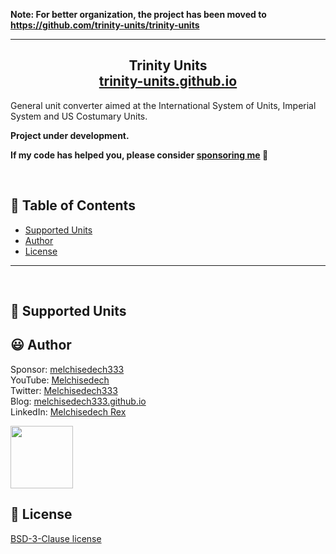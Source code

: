 <b>Note: For better organization, the project has been moved to https://github.com/trinity-units/trinity-units</b>

---

<h2 align=center>
    <b>Trinity Units</b><br>
    <a align=center href="https://trinity-units.github.io" >trinity-units.github.io</a>
</h2>

General unit converter aimed at the International System of Units, Imperial System and US Costumary Units.

<b>Project under development.</b>

**If my code has helped you, please consider [sponsoring me](https://github.com/sponsors/melchisedech333) :blue_heart:** 

<br>

:bookmark_tabs: Table of Contents
-----
* [Supported Units](#triangular_ruler-supportedunits)
* [Author](#smiley-author)
* [License](#scroll-license)
-----

<br>

:triangular_ruler: Supported Units
---



:smiley: Author
---

Sponsor: [melchisedech333](https://github.com/sponsors/melchisedech333)<br>
YouTube: [Melchisedech](https://www.youtube.com/channel/UC4Sh4wxncr5arnydpUfWPKw)<br>
Twitter: [Melchisedech333](https://twitter.com/Melchisedech333)<br>
Blog: [melchisedech333.github.io](https://melchisedech333.github.io/)<br>
LinkedIn: [Melchisedech Rex](https://www.linkedin.com/in/melchisedech-rex-724152235/)

<img src="https://github.com/melchisedech333.png?size=200" height="100" />

<br>

:scroll: License
---

[ BSD-3-Clause license](https://raw.githubusercontent.com/verbum-paper/verbum-paper/main/LICENSE.txt)



